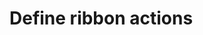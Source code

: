 # Define ribbon actions

<!-- https://docs.microsoft.com/en-us/dynamics365/customer-engagement/developer/customize-dev/define-ribbon-actions -->